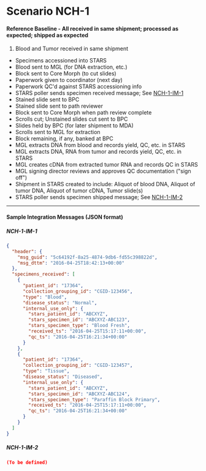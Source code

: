 # Scenario NCH-1
#### Reference Baseline - All received in same shipment; processed as expected; shipped as expected

1. Blood and Tumor received in same shipment
* Specimens accessioned into STARS
* Blood sent to MGL (for DNA extraction, etc.) 
* Block sent to Core Morph (to cut slides)
* Paperwork given to coordinator (next day)
* Paperwork QC'd against STARS accessioning info
* STARS poller sends specimen received message; See [NCH-1-IM-1](#nch-1-im-1)
* Stained slide sent to BPC
* Stained slide sent to path reviewer
* Block sent to Core Morph when path review complete
* Scrolls cut; Unstained slides cut sent to BPC
* Slides held by BPC (for later shipment to MDA)
* Scrolls sent to MGL for extraction
* Block remaining, if any, banked at BPC
* MGL extracts DNA from blood and records yield, QC, etc. in STARS
* MGL extracts DNA, RNA from tumor and records yield, QC, etc. in STARS
* MGL creates cDNA from extracted tumor RNA and records QC in STARS
* MGL signing director reviews and approves QC documentation ("sign off")
* Shipment in STARS created to include: Aliquot of blood DNA, Aliquot of tumor DNA, Aliquot of tumor cDNA, Tumor slide(s)
* STARS poller sends specimen shipped message; See [NCH-1-IM-2](#nch-1-im-2)

---

#### Sample Integration Messages (JSON format)
##### NCH-1-IM-1
```json
{
  "header": {
    "msg_guid": "5c64192f-8a25-4874-9db6-fd55c398822d",
    "msg_dttm": "2016-04-25T18:42:13+00:00"
  },
  "specimens_received": [
    {
      "patient_id": "17364",
      "collection_grouping_id": "CGID-123456",
      "type": "Blood",
      "disease_status": "Normal",
      "internal_use_only": {
        "stars_patient_id": "ABCXYZ",
        "stars_specimen_id": "ABCXYZ-ABC123",
        "stars_specimen_type": "Blood Fresh",
        "received_ts": "2016-04-25T15:17:11+00:00",
        "qc_ts": "2016-04-25T16:21:34+00:00"
      }
    },
    {
      "patient_id": "17364",
      "collection_grouping_id": "CGID-123457",
      "type": "Tissue",
      "disease_status": "Diseased",
      "internal_use_only": {
        "stars_patient_id": "ABCXYZ",
        "stars_specimen_id": "ABCXYZ-ABC124",
        "stars_specimen_type": "Paraffin Block Primary",
        "received_ts": "2016-04-25T15:17:11+00:00",
        "qc_ts": "2016-04-25T16:21:34+00:00"
      }
    }
  ]
}
```

##### NCH-1-IM-2
```json
(To be defined)
```
